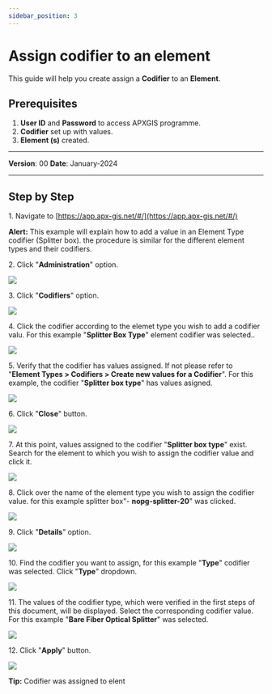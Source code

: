 ```yaml
---
sidebar_position: 3
---
```


# Assign codifier to an element

This guide will help you create assign a **Codifier** to an **Element**.

## **Prerequisites**
1.	**User ID** and **Password** to access APXGIS programme.
2.	**Codifier** set up with values.
3.  **Element (s)** created.

------------

**Version**: 00
**Date**: January-2024

------------
## **Step by Step**


1\. Navigate to [https://app.apx-gis.net/#/](https://app.apx-gis.net/#/)


**Alert:** This example will explain how to add a value in an Element Type codifier (Splitter box). the procedure is similar for the different element types and their codifiers.


2\. Click "**Administration**" option.

![](https://ajeuwbhvhr.cloudimg.io/colony-recorder.s3.amazonaws.com/files/2024-01-19/41327673-e079-4227-b669-ad4b77b07ede/ascreenshot.jpeg?tl_px=0,0&br_px=825,461&force_format=png&width=826&wat_scale=73&wat=1&wat_opacity=1&wat_gravity=northwest&wat_url=https://colony-recorder.s3.amazonaws.com/images/watermarks/14B8A6_standard.png&wat_pad=86,45)


3\. Click "**Codifiers**" option.

![](https://ajeuwbhvhr.cloudimg.io/colony-recorder.s3.amazonaws.com/files/2024-01-19/5f91c921-2de9-4891-aac0-02771f2c38c2/user_cropped_screenshot.jpeg?tl_px=0,10&br_px=1123,780&force_format=png&width=1120.0&wat=1&wat_opacity=1&wat_gravity=northwest&wat_url=https://colony-recorder.s3.amazonaws.com/images/watermarks/14B8A6_standard.png&wat_pad=41,411)


4\. Click the codifier according to the elemet type you wish to add a codifier valu. For this example "**Splitter Box Type**" element codifier was selected..

![](https://ajeuwbhvhr.cloudimg.io/colony-recorder.s3.amazonaws.com/files/2024-01-19/f05a7ac0-e7cd-4e73-8547-8e1e58099af3/user_cropped_screenshot.jpeg?tl_px=0,0&br_px=1115,887&force_format=png&width=1120.0&wat=1&wat_opacity=1&wat_gravity=northwest&wat_url=https://colony-recorder.s3.amazonaws.com/images/watermarks/14B8A6_standard.png&wat_pad=170,634)


5\. Verify that the codifier has values assigned. If not please refer to "**Element Types &gt; Codifiers &gt; Create new values for a Codifier**". For this example, the codifier "**Splitter box type**" has values asigned.

![](https://ajeuwbhvhr.cloudimg.io/colony-recorder.s3.amazonaws.com/files/2024-01-19/fc29233a-0fa1-4a54-912f-fc6bcdf00b3c/user_cropped_screenshot.jpeg?tl_px=0,0&br_px=1114,887&force_format=png&width=1120.0&wat=1&wat_opacity=1&wat_gravity=northwest&wat_url=https://colony-recorder.s3.amazonaws.com/images/watermarks/14B8A6_standard.png&wat_pad=384,829)


6\. Click "**Close**" button.

![](https://ajeuwbhvhr.cloudimg.io/colony-recorder.s3.amazonaws.com/files/2024-01-19/915c333c-facf-488b-b51a-08cca919a8d0/ascreenshot.jpeg?tl_px=0,0&br_px=1719,887&force_format=png&width=1120.0&wat=1&wat_opacity=1&wat_gravity=northwest&wat_url=https://colony-recorder.s3.amazonaws.com/images/watermarks/14B8A6_standard.png&wat_pad=216,524)


7\. At this point, values assigned to the codifier "**Splitter box type**" exist. Search for the element to which you wish to assign the codifier value and click it.

![](https://ajeuwbhvhr.cloudimg.io/colony-recorder.s3.amazonaws.com/files/2024-01-19/d0c06918-2d2a-42f0-a853-4d585de22dad/ascreenshot.jpeg?tl_px=124,0&br_px=1843,887&force_format=png&width=1120.0&wat=1&wat_opacity=1&wat_gravity=northwest&wat_url=https://colony-recorder.s3.amazonaws.com/images/watermarks/14B8A6_standard.png&wat_pad=524,245)


8\. Click over the name of the element type you wish to assign the codifier value. for this example splitter box"- **nopg-splitter-20**" was clicked.

![](https://ajeuwbhvhr.cloudimg.io/colony-recorder.s3.amazonaws.com/files/2024-01-19/51dc39e7-47e7-41f1-91ea-e22b84150094/ascreenshot.jpeg?tl_px=335,17&br_px=1482,658&force_format=png&width=1120.0&wat=1&wat_opacity=1&wat_gravity=northwest&wat_url=https://colony-recorder.s3.amazonaws.com/images/watermarks/14B8A6_standard.png&wat_pad=524,277)


9\. Click "**Details**" option.

![](https://ajeuwbhvhr.cloudimg.io/colony-recorder.s3.amazonaws.com/files/2024-01-19/a18f8b53-cfd1-4424-a6a1-1c4b254496bf/ascreenshot.jpeg?tl_px=0,131&br_px=825,592&force_format=png&width=826&wat_scale=73&wat=1&wat_opacity=1&wat_gravity=northwest&wat_url=https://colony-recorder.s3.amazonaws.com/images/watermarks/14B8A6_standard.png&wat_pad=13,204)


10\. Find the codifier you want to assign, for this example "**Type**" codifier was selected. Click "**Type**" dropdown.

![](https://ajeuwbhvhr.cloudimg.io/colony-recorder.s3.amazonaws.com/files/2024-01-19/078bfab4-65bc-4235-849c-2cf146425bc4/ascreenshot.jpeg?tl_px=0,117&br_px=1376,887&force_format=png&width=1120.0&wat=1&wat_opacity=1&wat_gravity=northwest&wat_url=https://colony-recorder.s3.amazonaws.com/images/watermarks/14B8A6_standard.png&wat_pad=369,312)


11\. The values of the codifier type, which were verified in the first steps of this document, will be displayed. Select the corresponding codifier value. For this example "**Bare Fiber Optical Splitter**" was selected.

![](https://ajeuwbhvhr.cloudimg.io/colony-recorder.s3.amazonaws.com/files/2024-01-20/618632f3-7bc3-4ffd-8cc4-a507dab3654b/user_cropped_screenshot.jpeg?tl_px=0,0&br_px=949,880&force_format=png&width=1120.0&wat=1&wat_opacity=1&wat_gravity=northwest&wat_url=https://colony-recorder.s3.amazonaws.com/images/watermarks/14B8A6_standard.png&wat_pad=218,654)


12\. Click "**Apply**" button.

![](https://ajeuwbhvhr.cloudimg.io/colony-recorder.s3.amazonaws.com/files/2024-01-19/b5a6b047-a7d9-4cc4-a55a-4249ee874361/ascreenshot.jpeg?tl_px=0,0&br_px=1719,887&force_format=png&width=1120.0&wat=1&wat_opacity=1&wat_gravity=northwest&wat_url=https://colony-recorder.s3.amazonaws.com/images/watermarks/14B8A6_standard.png&wat_pad=154,527)


**Tip:** Codifier was assigned to elent

